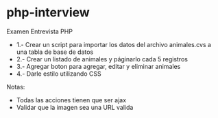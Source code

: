# php-interview

Examen Entrevista PHP

 - 1.- Crear un script para importar los datos del archivo animales.cvs a una tabla de base de datos
 - 2.- Crear un listado de animales y páginarlo cada 5 registros
 - 3.- Agregar boton para agregar, editar y eliminar animales
 - 4.- Darle estilo utilizando CSS

Notas: 
- Todas las acciones tienen que ser ajax
- Validar que la imagen sea una URL valida
